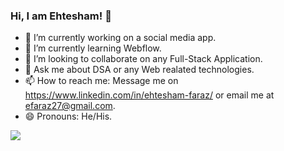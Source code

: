 ### Hi, I am Ehtesham! 👋

- 🔭 I’m currently working on a social media app.
- 🌱 I’m currently learning Webflow.
- 👯 I’m looking to collaborate on any Full-Stack Application.
- 💬 Ask me about DSA or any Web realated technologies.
- 📫 How to reach me: Message me on https://www.linkedin.com/in/ehtesham-faraz/ or email me at efaraz27@gmail.com.
- 😄 Pronouns: He/His.

<img src="https://github-readme-stats.vercel.app/api?username=efaraz27&&show_icons=true&title_color=ffffff&icon_color=bb2acf&text_color=daf7dc&bg_color=151515">
